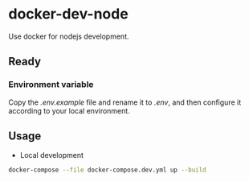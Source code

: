 # docker-dev-node

Use docker for nodejs development.

## Ready

### Environment variable

Copy the _.env.example_ file and rename it to _.env_, and then configure it according to your local environment.

## Usage

- Local development

```sh
docker-compose --file docker-compose.dev.yml up --build
```
